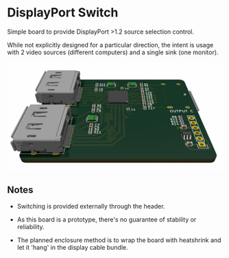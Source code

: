 # DisplayPort Switch

Simple board to provide DisplayPort >1.2 source selection control.

While not explicitly designed for a particular direction, the intent is usage with 2 video sources (different computers) and a single sink (one monitor).

![front-render](images/front-render.png)

## Notes

- Switching is provided externally through the header.
- As this board is a prototype, there's no guarantee of stability or reliability.

- The planned enclosure method is to wrap the board with heatshrink and let it 'hang' in the display cable bundle.

